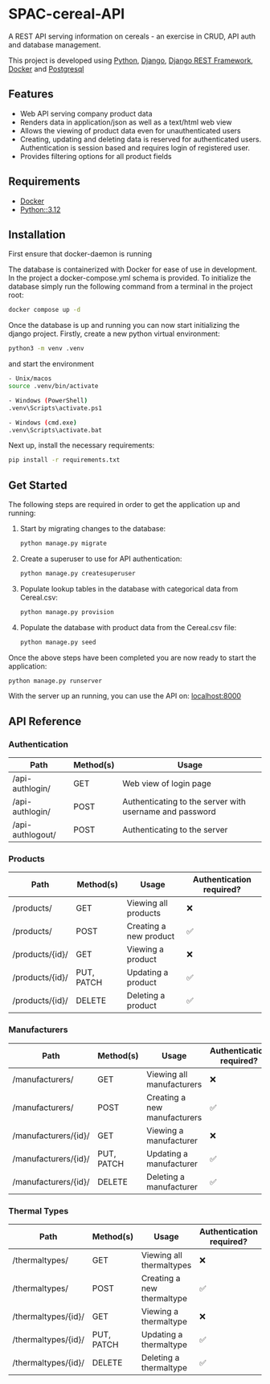 # SPAC-cereal-API
A REST API serving information on cereals - an exercise in CRUD, API auth and database management.

This project is developed using 
[Python](https://www.python.org/), 
[Django](https://www.djangoproject.com/), 
[Django REST Framework](https://www.django-rest-framework.org/),
[Docker](https://docs.docker.com/) and [Postgresql](https://www.postgresql.org/)

## Features
 - Web API serving company product data
 - Renders data in application/json as well as a text/html web view
 - Allows the viewing of product data even for unauthenticated users
 - Creating, updating and deleting data is reserved for authenticated users. Authentication is session based and requires login of registered user.
 - Provides filtering options for all product fields

## Requirements
 - [Docker](https://docs.docker.com/engine/install/)
 - [Python::3.12](https://www.python.org/downloads/release/python-3120/)

## Installation

First ensure that docker-daemon is running

The database is containerized with Docker for ease of use in development.
In the project a docker-compose.yml schema is provided. To initialize the database simply run the following command from a terminal in the project root:
```sh
docker compose up -d
```

Once the database is up and running you can now start initializing the django project.
Firstly, create a new python virtual environment:
```sh
python3 -m venv .venv
```
and start the environment
```sh
- Unix/macos
source .venv/bin/activate

- Windows (PowerShell)
.venv\Scripts\activate.ps1

- Windows (cmd.exe)
.venv\Scripts\activate.bat
```

Next up, install the necessary requirements:
```sh
pip install -r requirements.txt
```

## Get Started
The following steps are required in order to get the application up and running:

1. Start by migrating changes to the database:
    ```sh
    python manage.py migrate
    ```

2. Create a superuser to use for API authentication:
    ```sh
    python manage.py createsuperuser
    ```

3. Populate lookup tables in the database with categorical data from Cereal.csv:
    ```sh
    python manage.py provision
    ```

4. Populate the database with product data from the Cereal.csv file:
    ```sh
    python manage.py seed
    ```

Once the above steps have been completed you are now ready to start the application:

```sh
python manage.py runserver
```

With the server up an running, you can use the API on: [localhost:8000](http://127.0.0.1:8000/)

## API Reference

### Authentication
|  Path            | Method(s)  | Usage                                                   |
| ---------------- | ---------- | ------------------------------------------------------- |
| /api-authlogin/  | GET        | Web view of login page                                  |
| /api-authlogin/  | POST       | Authenticating to the server with username and password |
| /api-authlogout/ | POST       | Authenticating to the server                            |

### Products

|  Path           | Method(s)  | Usage                  | Authentication required? |
| --------------- | ---------- | -----------------------| ------------------------ |
| /products/      | GET        | Viewing all products   | ❌                      |
| /products/      | POST       | Creating a new product | ✅                      |
| /products/{id}/ | GET        | Viewing a product      | ❌                      |
| /products/{id}/ | PUT, PATCH | Updating a product     | ✅                      |
| /products/{id}/ | DELETE     | Deleting a product     | ✅                      |


### Manufacturers

|  Path                | Method(s)  | Usage                        | Authentication required? |
| -------------------- | ---------- | ---------------------------- | ------------------------ |
| /manufacturers/      | GET        | Viewing all manufacturers    | ❌                      |
| /manufacturers/      | POST       | Creating a new manufacturers | ✅                      |
| /manufacturers/{id}/ | GET        | Viewing a manufacturer       | ❌                      |
| /manufacturers/{id}/ | PUT, PATCH | Updating a manufacturer      | ✅                      |
| /manufacturers/{id}/ | DELETE     | Deleting a manufacturer      | ✅                      |

### Thermal Types
|  Path               | Method(s)  | Usage                      | Authentication required? |
| ------------------- | ---------- | -------------------------- | ------------------------ |
| /thermaltypes/      | GET        | Viewing all thermaltypes   | ❌                      |
| /thermaltypes/      | POST       | Creating a new thermaltype | ✅                      |
| /thermaltypes/{id}/ | GET        | Viewing a thermaltype      | ❌                      |
| /thermaltypes/{id}/ | PUT, PATCH | Updating a thermaltype     | ✅                      |
| /thermaltypes/{id}/ | DELETE     | Deleting a thermaltype     | ✅                      |